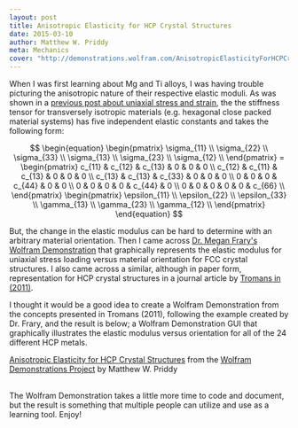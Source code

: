 ```yaml
---
layout: post
title: Anisotropic Elasticity for HCP Crystal Structures
date: 2015-03-10
author: Matthew W. Priddy
meta: Mechanics 
cover: "http://demonstrations.wolfram.com/AnisotropicElasticityForHCPCrystalStructures/HTMLImages/index.en/popup_1.jpg"
---
```


When I was first learning about Mg and Ti alloys, I was having trouble picturing the anisotropic nature of their respective elastic moduli.  As was shown in a [previous post about uniaxial stress and strain](http://mwpriddy.github.io/blog/2015/03/04/Uniaxial-Stress-Strain-Transverse-Isotropic-Material/), the the stiffness tensor for transversely isotropic materials (e.g. hexagonal close packed material systems) has five independent elastic constants and takes the following form:

$$
\begin{equation}
\begin{pmatrix}
\sigma_{11} \\ \sigma_{22} \\ \sigma_{33} \\ \sigma_{13} \\ \sigma_{23} \\ \sigma_{12} \\ 
\end{pmatrix} = 
\begin{pmatrix}
  c_{11} & c_{12} & c_{13} & 0 & 0 & 0 \\
  c_{12} & c_{11} & c_{13} & 0 & 0 & 0 \\
  c_{13} & c_{13} & c_{33} & 0 & 0 & 0 \\
  0 & 0 & 0 & c_{44} & 0 & 0 \\
  0 & 0 & 0 & 0 & c_{44} & 0 \\
  0 & 0 & 0 & 0 & 0 & c_{66} \\
\end{pmatrix}
\begin{pmatrix}
\epsilon_{11} \\ \epsilon_{22} \\ \epsilon_{33} \\ \gamma_{13} \\ \gamma_{23} \\ \gamma_{12} \\ 
\end{pmatrix}
\end{equation}
$$

But, the change in the elastic modulus can be hard to determine with an arbitrary material orientation.  Then I came across [Dr. Megan Frary's Wolfram Demonstration](http://demonstrations.wolfram.com/AnisotropicElasticity/) that graphically represents the elastic modulus for uniaxial stress loading versus material orientation for FCC crystal structures.  I also came across a similar, although in paper form, representation for HCP crystal structures in a journal article by [Tromans in (2011)](http://www.arpapress.com/volumes/vol6issue4/ijrras_6_4_14.pdf).

I thought it would be a good idea to create a Wolfram Demonstration from the concepts presented in Tromans (2011), following the example created by Dr. Frary, and the result is below; a Wolfram Demonstration GUI that graphically illustrates the elastic modulus versus orientation for all of the 24 different HCP metals.

<script type='text/javascript' src='http://demonstrations.wolfram.com/javascript/embed.js' ></script>
<script type='text/javascript'>var demoObj = new DEMOEMBED(); demoObj.run('AnisotropicElasticityForHCPCrystalStructures', '', '439', '628');</script>
<div id='DEMO_AnisotropicElasticityForHCPCrystalStructures'>
  <a class='demonstrationHyperlink' href='http://demonstrations.wolfram.com/AnisotropicElasticityForHCPCrystalStructures/' target='_blank'>Anisotropic Elasticity for HCP Crystal Structures</a> from the <a class='demonstrationHyperlink' href='http://demonstrations.wolfram.com/' target='_blank'>Wolfram Demonstrations Project</a> by Matthew W. Priddy
</div><br />

The Wolfram Demonstration takes a little more time to code and document, but the result is something that multiple people can utilize and use as a learning tool.  Enjoy! 
